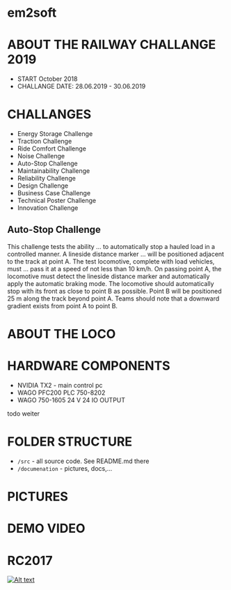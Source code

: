 # em2soft



# ABOUT THE RAILWAY CHALLANGE 2019
* START October 2018
* CHALLANGE DATE: 28.06.2019 - 30.06.2019


# CHALLANGES
* Energy Storage Challenge 
* Traction Challenge
* Ride Comfort Challenge
* Noise Challenge
* Auto-Stop Challenge
* Maintainability Challenge
* Reliability Challenge
* Design Challenge
* Business Case Challenge
* Technical Poster Challenge
* Innovation Challenge



## Auto-Stop Challenge
This challenge tests the ability … to automatically stop a hauled load in a controlled manner. 
A lineside distance marker … will be positioned adjacent to the track at point A. The test locomotive, complete with load vehicles, must … pass it at a speed of not less than 10 km/h. 
On passing point A, the locomotive must detect the lineside distance marker and automatically apply the automatic braking mode.
The locomotive should automatically stop with its front as close to point B as possible. Point B will be positioned 25 m along the track beyond point A. Teams should note that a downward gradient exists from point A to point B.




# ABOUT THE LOCO






# HARDWARE COMPONENTS
* NVIDIA TX2 - main control pc
* WAGO PFC200 PLC 750-8202
* WAGO 750-1605 24 V 24 IO OUTPUT

todo weiter





# FOLDER STRUCTURE
* `/src` - all source code. See README.md there
* `/documenation` - pictures, docs,...



# PICTURES



# DEMO VIDEO

# RC2017
[![Alt text](https://img.youtube.com/vi/UsYKZNhgqVw/0.jpg)](https://www.youtube.com/watch?v=UsYKZNhgqVw)
